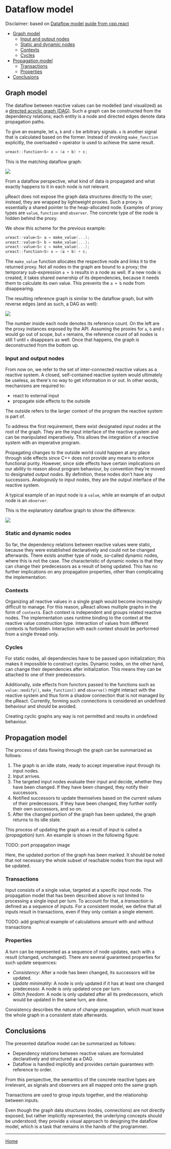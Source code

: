 # Dataflow model

Disclaimer: based on [Dataflow model guide from cpp.react](http://snakster.github.io/cpp.react/guides/Dataflow-model.html)

* [Graph model](#graph-model)
  * [Input and output nodes](#input-and-output-nodes)
  * [Static and dynamic nodes](#static-and-dynamic-nodes)
  * [Contexts](#contexts)
  * [Cycles](#cycles)
* [Propagation model](#propagation-model)
  * [Transactions](#transactions)
  * [Properties](#properties)
* [Conclusions](#conclusions)

## Graph model

The dataflow between reactive values can be modelled (and visualized) as a [directed acyclic graph (DAG)](https://en.wikipedia.org/wiki/Directed_acyclic_graph).
Such a graph can be constructed from the dependency relations; each entity is a node and directed edges denote data propagation paths.

To give an example, let `a`, `b` and `c` be arbitrary signals.
`x` is another signal that is calculated based on the former.
Instead of invoking `make_function` explicitly, the overloaded `+` operator is used to achieve the same result.

```cpp
ureact::function<S> x = (a + b) + c;
```

This is the matching dataflow graph:

<p align="left"><img src="media/signals_1.svg"></p>

From a dataflow perspective, what kind of data is propagated and what exactly happens to it in each node is not relevant.

µReact does not expose the graph data structures directly to the user; instead, they are wrapped by lightweight proxies.
Such a proxy is essentially a shared pointer to the heap-allocated node.
Examples of proxy types are `value`, `function` and `observer`.
The concrete type of the node is hidden behind the proxy.

We show this scheme for the previous example:

```cpp
ureact::value<S> a = make_value(...);
ureact::value<S> b = make_value(...);
ureact::value<S> c = make_value(...);
ureact::function<S> x = (a + b) + c;
```

The `make_value` function allocates the respective node and links it to the returned proxy.
Not all nodes in the graph are bound to a proxy; the temporary sub-expression `a + b` results in a node as well.
If a new node is created, it takes shared ownership of its dependencies, because it needs them to calculate its own value.
This prevents the `a + b` node from disappearing.

The resulting reference graph is similar to the dataflow graph, but with reverse edges (and as such, a DAG as well):

<p align="left"><img src="media/signals_2.svg"></p>

The number inside each node denotes its reference count. On the left are the proxy instances exposed by the API.
Assuming the proxies for `a`, `b` and `c` would go out of scope, but `x` remains, the reference count of all nodes is still 1 until `x` disappears as well.
Once that happens, the graph is deconstructed from the bottom up.


### Input and output nodes

From now on, we refer to the set of inter-connected reactive values as a reactive system.
A closed, self-contained reactive system would ultimately be useless, as there's no way to get information in or out.
In other words, mechanisms are required to:

* react to external input
* propagate side effects to the outside

The outside refers to the larger context of the program the reactive system is part of.

To address the first requirement, there exist designated *input nodes* at the root of the graph.
They are the input interface of the reactive system and can be manipulated imperatively.
This allows the integration of a reactive system with an imperative program.

Propagating changes to the outside world could happen at any place through side effects since C++ does not provide any means to enforce functional purity.
However, since side effects have certain implications on our ability to reason about program behaviour, by convention they're moved to designated *output nodes*.
By definition, these nodes don't have any successors. Analogously to input nodes, they are the output interface of the reactive system.

A typical example of an input node is a `value`, while an example of an output node is an `observer`.

This is the explanatory dataflow graph to show the difference:

<p align="left"><img src="media/signals_3.svg"></p>


### Static and dynamic nodes

So far, the dependency relations between reactive values were static, because they were established declaratively and could not be changed afterwards.
There exists another type of node, so-called dynamic nodes, where this is not the case.
The characteristic of dynamic nodes is that they can change their predecessors as a result of being updated.
This has no further implications on any propagation properties, other than complicating the implementation.


### Contexts

Organizing all reactive values in a single graph would become increasingly difficult to manage.
For this reason, µReact allows multiple graphs in the form of `context`s.
Each context is independent and groups related reactive nodes.
The implementation uses runtime binding to the context at the reactive value construction type.
Interaction of values from different contexts is forbidden.
Interaction with each context should be performed from a single thread only.


### Cycles

For static nodes, all dependencies have to be passed upon initialization; this makes it impossible to construct cycles.
Dynamic nodes, on the other hand, can change their dependencies after initialization.
This means they can be attached to one of their predecessors.

Additionally, side effects from functors passed to the functions such as `value::modify()`, `make_function()` and `observe()`
might interact with the reactive system and thus form a shadow connection that is not managed by the µReact.
Currently, forming such connections is considered an undefined behaviour and should be avoided.

Creating cyclic graphs any way is not permitted and results in undefined behaviour.


## Propagation model

The process of data flowing through the graph can be summarized as follows:

1. The graph is an idle state, ready to accept imperative input through its input nodes.
2. Input arrives.
3. The targeted input nodes evaluate their input and decide, whether they have been changed. If they have been changed, they notify their successors.
4. Notified successors to update themselves based on the current values of their predecessors. If they have been changed, they further notify their own successors, and so on.
5. After the changed portion of the graph has been updated, the graph returns to its idle state.

This process of updating the graph as a result of input is called a *(propagation) turn*.
An example is shown in the following figure:

TODO: port propagation image

Here, the updated portion of the graph has been marked. It should be noted that not necessary the whole subset of reachable nodes from the input will be updated.


### Transactions

Input consists of a single value, targeted at a specific input node.
The propagation model that has been described above is not limited to processing a single input per turn.
To account for that, a *transaction* is defined as a sequence of inputs.
For a consistent model, we define that all inputs result in transactions, even if they only contain a single element.

TODO: add graphical example of calculations amount with and without transactions


### Properties

A turn can be represented as a sequence of node updates, each with a result (changed, unchanged).
There are several guaranteed properties for such update sequences:

- *Consistency*: After a node has been changed, its successors will be updated.
- *Update minimality*: A node is only updated if it has at least one changed predecessor. A node is only updated once per turn.
- *Glitch freedom*: A node is only updated after all its predecessors, which would be updated in the same turn, are done.

Consistency describes the nature of change propagation, which must leave the whole graph in a consistent state afterwards.


## Conclusions

The presented dataflow model can be summarized as follows:

* Dependency relations between reactive values are formulated declaratively and structured as a DAG.
* Dataflow is handled implicitly and provides certain guarantees with reference to order.

From this perspective, the semantics of the concrete reactive types are irrelevant, as signals and observers are all mapped onto the same graph.

Transactions are used to group inputs together, and the relationship between inputs.

Even though the graph data structures (nodes, connections) are not directly exposed, but rather implicitly represented, the underlying concepts should be understood;
they provide a visual approach to designing the dataflow model, which is a task that remains in the hands of the programmer.


---------------

[Home](readme.md#reference)
